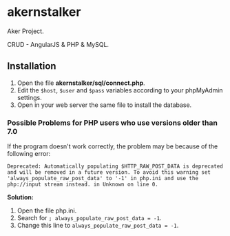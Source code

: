 # akernstalker
Aker Project.

CRUD - AngularJS & PHP & MySQL.

## Installation

1. Open the file **akernstalker/sql/connect.php**.
1. Edit the `$host`, `$user` and `$pass` variables according to your phpMyAdmin settings.
2. Open in your web server the same file to install the database.

### Possible Problems for PHP users who use versions older than 7.0
 
If the program doesn't work correctly, the problem may be because of the following error:

`Deprecated: Automatically populating $HTTP_RAW_POST_DATA is deprecated and will be removed in a future version. To avoid this warning set 'always_populate_raw_post_data' to '-1' in php.ini and use the php://input stream instead. in Unknown on line 0.`

**Solution:**
  1. Open the file php.ini.
  1. Search for `; always_populate_raw_post_data = -1`.
  1. Change this line to `always_populate_raw_post_data = -1`.



